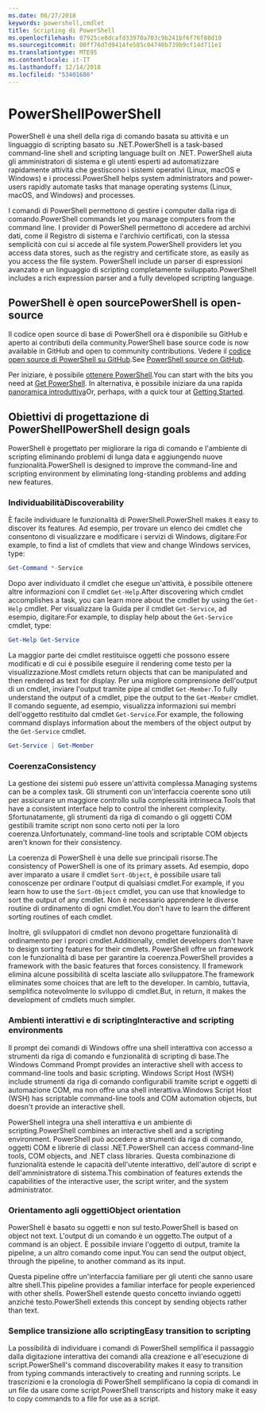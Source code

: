 ```yaml
---
ms.date: 08/27/2018
keywords: powershell,cmdlet
title: Scripting di PowerShell
ms.openlocfilehash: 07925ce8dcafd33970a703c9b241bf6f76f88d10
ms.sourcegitcommit: 00ff76d7d9414fe585c04740b739b9cf14d711e1
ms.translationtype: MTE95
ms.contentlocale: it-IT
ms.lasthandoff: 12/14/2018
ms.locfileid: "53401686"
---
```

# <a name="powershell"></a><span data-ttu-id="fc1cb-103">PowerShell</span><span class="sxs-lookup"><span data-stu-id="fc1cb-103">PowerShell</span></span>

<span data-ttu-id="fc1cb-104">PowerShell è una shell della riga di comando basata su attività e un linguaggio di scripting basato su .NET.</span><span class="sxs-lookup"><span data-stu-id="fc1cb-104">PowerShell is a task-based command-line shell and scripting language built on .NET.</span></span>
<span data-ttu-id="fc1cb-105">PowerShell aiuta gli amministratori di sistema e gli utenti esperti ad automatizzare rapidamente attività che gestiscono i sistemi operativi (Linux, macOS e Windows) e i processi.</span><span class="sxs-lookup"><span data-stu-id="fc1cb-105">PowerShell helps system administrators and power-users rapidly automate tasks that manage operating systems (Linux, macOS, and Windows) and processes.</span></span>

<span data-ttu-id="fc1cb-106">I comandi di PowerShell permettono di gestire i computer dalla riga di comando.</span><span class="sxs-lookup"><span data-stu-id="fc1cb-106">PowerShell commands let you manage computers from the command line.</span></span> <span data-ttu-id="fc1cb-107">I provider di PowerShell permettono di accedere ad archivi dati, come il Registro di sistema e l'archivio certificati, con la stessa semplicità con cui si accede al file system.</span><span class="sxs-lookup"><span data-stu-id="fc1cb-107">PowerShell providers let you access data stores, such as the registry and certificate store, as easily as you access the file system.</span></span> <span data-ttu-id="fc1cb-108">PowerShell include un parser di espressioni avanzato e un linguaggio di scripting completamente sviluppato.</span><span class="sxs-lookup"><span data-stu-id="fc1cb-108">PowerShell includes a rich expression parser and a fully developed scripting language.</span></span>

## <a name="powershell-is-open-source"></a><span data-ttu-id="fc1cb-109">PowerShell è open source</span><span class="sxs-lookup"><span data-stu-id="fc1cb-109">PowerShell is open-source</span></span>

<span data-ttu-id="fc1cb-110">Il codice open source di base di PowerShell ora è disponibile su GitHub e aperto ai contributi della community.</span><span class="sxs-lookup"><span data-stu-id="fc1cb-110">PowerShell base source code is now available in GitHub and open to community contributions.</span></span>
<span data-ttu-id="fc1cb-111">Vedere il [codice open source di PowerShell su GitHub](https://github.com/powershell/powershell).</span><span class="sxs-lookup"><span data-stu-id="fc1cb-111">See [PowerShell source on GitHub](https://github.com/powershell/powershell).</span></span>

<span data-ttu-id="fc1cb-112">Per iniziare, è possibile [ottenere PowerShell](https://github.com/PowerShell/PowerShell#get-powershell).</span><span class="sxs-lookup"><span data-stu-id="fc1cb-112">You can start with the bits you need at [Get PowerShell](https://github.com/PowerShell/PowerShell#get-powershell).</span></span>
<span data-ttu-id="fc1cb-113">In alternativa, è possibile iniziare da una rapida [panoramica introduttiva](https://github.com/PowerShell/PowerShell/blob/master/docs/learning-powershell)</span><span class="sxs-lookup"><span data-stu-id="fc1cb-113">Or, perhaps, with a quick tour at [Getting Started](https://github.com/PowerShell/PowerShell/blob/master/docs/learning-powershell).</span></span>

## <a name="powershell-design-goals"></a><span data-ttu-id="fc1cb-114">Obiettivi di progettazione di PowerShell</span><span class="sxs-lookup"><span data-stu-id="fc1cb-114">PowerShell design goals</span></span>

<span data-ttu-id="fc1cb-115">PowerShell è progettato per migliorare la riga di comando e l'ambiente di scripting eliminando problemi di lunga data e aggiungendo nuove funzionalità.</span><span class="sxs-lookup"><span data-stu-id="fc1cb-115">PowerShell is designed to improve the command-line and scripting environment by eliminating long-standing problems and adding new features.</span></span>

### <a name="discoverability"></a><span data-ttu-id="fc1cb-116">Individuabilità</span><span class="sxs-lookup"><span data-stu-id="fc1cb-116">Discoverability</span></span>

<span data-ttu-id="fc1cb-117">È facile individuare le funzionalità di PowerShell.</span><span class="sxs-lookup"><span data-stu-id="fc1cb-117">PowerShell makes it easy to discover its features.</span></span> <span data-ttu-id="fc1cb-118">Ad esempio, per trovare un elenco dei cmdlet che consentono di visualizzare e modificare i servizi di Windows, digitare:</span><span class="sxs-lookup"><span data-stu-id="fc1cb-118">For example, to find a list of cmdlets that view and change Windows services, type:</span></span>

```powershell
Get-Command *-Service
```

<span data-ttu-id="fc1cb-119">Dopo aver individuato il cmdlet che esegue un'attività, è possibile ottenere altre informazioni con il cmdlet `Get-Help`.</span><span class="sxs-lookup"><span data-stu-id="fc1cb-119">After discovering which cmdlet accomplishes a task, you can learn more about the cmdlet by using the `Get-Help` cmdlet.</span></span> <span data-ttu-id="fc1cb-120">Per visualizzare la Guida per il cmdlet `Get-Service`, ad esempio, digitare:</span><span class="sxs-lookup"><span data-stu-id="fc1cb-120">For example, to display help about the `Get-Service` cmdlet, type:</span></span>

```powershell
Get-Help Get-Service
```

<span data-ttu-id="fc1cb-121">La maggior parte dei cmdlet restituisce oggetti che possono essere modificati e di cui è possibile eseguire il rendering come testo per la visualizzazione.</span><span class="sxs-lookup"><span data-stu-id="fc1cb-121">Most cmdlets return objects that can be manipulated and then rendered as text for display.</span></span> <span data-ttu-id="fc1cb-122">Per una migliore comprensione dell'output di un cmdlet, inviare l'output tramite pipe al cmdlet `Get-Member`.</span><span class="sxs-lookup"><span data-stu-id="fc1cb-122">To fully understand the output of a cmdlet, pipe the output to the `Get-Member` cmdlet.</span></span> <span data-ttu-id="fc1cb-123">Il comando seguente, ad esempio, visualizza informazioni sui membri dell'oggetto restituito dal cmdlet `Get-Service`.</span><span class="sxs-lookup"><span data-stu-id="fc1cb-123">For example, the following command displays information about the members of the object output by the `Get-Service` cmdlet.</span></span>

```powershell
Get-Service | Get-Member
```

### <a name="consistency"></a><span data-ttu-id="fc1cb-124">Coerenza</span><span class="sxs-lookup"><span data-stu-id="fc1cb-124">Consistency</span></span>

<span data-ttu-id="fc1cb-125">La gestione dei sistemi può essere un'attività complessa.</span><span class="sxs-lookup"><span data-stu-id="fc1cb-125">Managing systems can be a complex task.</span></span> <span data-ttu-id="fc1cb-126">Gli strumenti con un'interfaccia coerente sono utili per assicurare un maggiore controllo sulla complessità intrinseca.</span><span class="sxs-lookup"><span data-stu-id="fc1cb-126">Tools that have a consistent interface help to control the inherent complexity.</span></span> <span data-ttu-id="fc1cb-127">Sfortunatamente, gli strumenti da riga di comando o gli oggetti COM gestibili tramite script non sono certo noti per la loro coerenza.</span><span class="sxs-lookup"><span data-stu-id="fc1cb-127">Unfortunately, command-line tools and scriptable COM objects aren't known for their consistency.</span></span>

<span data-ttu-id="fc1cb-128">La coerenza di PowerShell è una delle sue principali risorse.</span><span class="sxs-lookup"><span data-stu-id="fc1cb-128">The consistency of PowerShell is one of its primary assets.</span></span> <span data-ttu-id="fc1cb-129">Ad esempio, dopo aver imparato a usare il cmdlet `Sort-Object`, è possibile usare tali conoscenze per ordinare l'output di qualsiasi cmdlet.</span><span class="sxs-lookup"><span data-stu-id="fc1cb-129">For example, if you learn how to use the `Sort-Object` cmdlet, you can use that knowledge to sort the output of any cmdlet.</span></span> <span data-ttu-id="fc1cb-130">Non è necessario apprendere le diverse routine di ordinamento di ogni cmdlet.</span><span class="sxs-lookup"><span data-stu-id="fc1cb-130">You don't have to learn the different sorting routines of each cmdlet.</span></span>

<span data-ttu-id="fc1cb-131">Inoltre, gli sviluppatori di cmdlet non devono progettare funzionalità di ordinamento per i propri cmdlet.</span><span class="sxs-lookup"><span data-stu-id="fc1cb-131">Additionally, cmdlet developers don't have to design sorting features for their cmdlets.</span></span> <span data-ttu-id="fc1cb-132">PowerShell offre un framework con le funzionalità di base per garantire la coerenza.</span><span class="sxs-lookup"><span data-stu-id="fc1cb-132">PowerShell provides a framework with the basic features that forces consistency.</span></span> <span data-ttu-id="fc1cb-133">Il framework elimina alcune possibilità di scelta lasciate allo sviluppatore.</span><span class="sxs-lookup"><span data-stu-id="fc1cb-133">The framework eliminates some choices that are left to the developer.</span></span> <span data-ttu-id="fc1cb-134">In cambio, tuttavia, semplifica notevolmente lo sviluppo di cmdlet.</span><span class="sxs-lookup"><span data-stu-id="fc1cb-134">But, in return, it makes the development of cmdlets much simpler.</span></span>

### <a name="interactive-and-scripting-environments"></a><span data-ttu-id="fc1cb-135">Ambienti interattivi e di scripting</span><span class="sxs-lookup"><span data-stu-id="fc1cb-135">Interactive and scripting environments</span></span>

<span data-ttu-id="fc1cb-136">Il prompt dei comandi di Windows offre una shell interattiva con accesso a strumenti da riga di comando e funzionalità di scripting di base.</span><span class="sxs-lookup"><span data-stu-id="fc1cb-136">The Windows Command Prompt provides an interactive shell with access to command-line tools and basic scripting.</span></span> <span data-ttu-id="fc1cb-137">Windows Script Host (WSH) include strumenti da riga di comando configurabili tramite script e oggetti di automazione COM, ma non offre una shell interattiva.</span><span class="sxs-lookup"><span data-stu-id="fc1cb-137">Windows Script Host (WSH) has scriptable command-line tools and COM automation objects, but doesn't provide an interactive shell.</span></span>

<span data-ttu-id="fc1cb-138">PowerShell integra una shell interattiva e un ambiente di scripting.</span><span class="sxs-lookup"><span data-stu-id="fc1cb-138">PowerShell combines an interactive shell and a scripting environment.</span></span> <span data-ttu-id="fc1cb-139">PowerShell può accedere a strumenti da riga di comando, oggetti COM e librerie di classi .NET.</span><span class="sxs-lookup"><span data-stu-id="fc1cb-139">PowerShell can access command-line tools, COM objects, and .NET class libraries.</span></span> <span data-ttu-id="fc1cb-140">Questa combinazione di funzionalità estende le capacità dell'utente interattivo, dell'autore di script e dell'amministratore di sistema.</span><span class="sxs-lookup"><span data-stu-id="fc1cb-140">This combination of features extends the capabilities of the interactive user, the script writer, and the system administrator.</span></span>

### <a name="object-orientation"></a><span data-ttu-id="fc1cb-141">Orientamento agli oggetti</span><span class="sxs-lookup"><span data-stu-id="fc1cb-141">Object orientation</span></span>

<span data-ttu-id="fc1cb-142">PowerShell è basato su oggetti e non sul testo.</span><span class="sxs-lookup"><span data-stu-id="fc1cb-142">PowerShell is based on object not text.</span></span> <span data-ttu-id="fc1cb-143">L'output di un comando è un oggetto.</span><span class="sxs-lookup"><span data-stu-id="fc1cb-143">The output of a command is an object.</span></span> <span data-ttu-id="fc1cb-144">È possibile inviare l'oggetto di output, tramite la pipeline, a un altro comando come input.</span><span class="sxs-lookup"><span data-stu-id="fc1cb-144">You can send the output object, through the pipeline, to another command as its input.</span></span>

<span data-ttu-id="fc1cb-145">Questa pipeline offre un'interfaccia familiare per gli utenti che sanno usare altre shell.</span><span class="sxs-lookup"><span data-stu-id="fc1cb-145">This pipeline provides a familiar interface for people experienced with other shells.</span></span> <span data-ttu-id="fc1cb-146">PowerShell estende questo concetto inviando oggetti anziché testo.</span><span class="sxs-lookup"><span data-stu-id="fc1cb-146">PowerShell extends this concept by sending objects rather than text.</span></span>

### <a name="easy-transition-to-scripting"></a><span data-ttu-id="fc1cb-147">Semplice transizione allo scripting</span><span class="sxs-lookup"><span data-stu-id="fc1cb-147">Easy transition to scripting</span></span>

<span data-ttu-id="fc1cb-148">La possibilità di individuare i comandi di PowerShell semplifica il passaggio dalla digitazione interattiva dei comandi alla creazione e all'esecuzione di script.</span><span class="sxs-lookup"><span data-stu-id="fc1cb-148">PowerShell's command discoverability makes it easy to transition from typing commands interactively to creating and running scripts.</span></span> <span data-ttu-id="fc1cb-149">Le trascrizioni e la cronologia di PowerShell semplificano la copia di comandi in un file da usare come script.</span><span class="sxs-lookup"><span data-stu-id="fc1cb-149">PowerShell transcripts and history make it easy to copy commands to a file for use as a script.</span></span>
